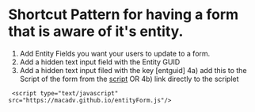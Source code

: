 # Shortcut Pattern for having a form that is aware of it's entity.

 1) Add Entity Fields you want your users to update to a form.
 2) Add a hidden text input field with the Entity GUID
 3) Add a hidden text input filed with the key [entguid]
 4a) add this to the Script of the form from the [script](eneityForm.js) 
OR
 4b) link directly to the scriplet
```
 <script type="text/javascript" src="https://macadv.github.io/entityForm.js"/>
```
